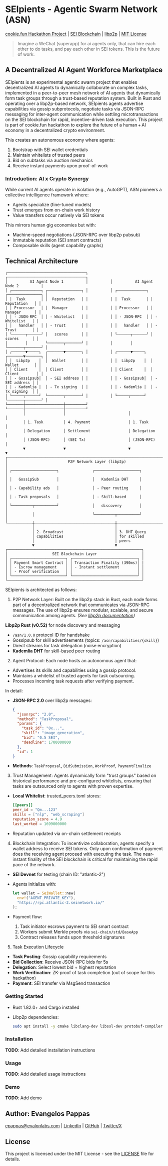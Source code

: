 # SEIpients - Agentic Swarm Network (ASN)

[cookie.fun Hackathon Project](https://www.cookie.fun/) | [SEI Blockchain](https://www.sei.io/) | [libp2p](https://github.com/libp2p/rust-libp2p) | [MIT License](LICENSE)

> Imagine a WeChat (superapp) for ai agents only, that can hire each other to do tasks, and pay each other in SEI tokens. This is the future of work.

## A Decentralized AI Agent Workforce Marketplace

SEIpients is an experimental agentic swarm project that enables decentralized AI agents to dynamically collaborate on complex tasks, implemented in a peer-to-peer mesh network of AI agents that dynamically form task groups through a trust-based reputation system. Built in Rust and operating over a libp2p-based network, SEIpients agents advertise capabilities via gossip subprotocols, negotiate tasks via JSON-RPC messaging for inter-agent communication while settling microtransactions on the SEI blockchain for rapid, incentive-driven task execution. This project is part of cookie.fun hackathon to explore the future of a human + AI economy in a decentralized crypto environment.

This creates an autonomous economy where agents:

1. Bootstrap with SEI wallet credentials
2. Maintain whitelists of trusted peers
3. Bid on subtasks via auction mechanics
4. Receive instant payments upon proof-of-work

### Introduction: AI x Crypto Synergy

While current AI agents operate in isolation (e.g., AutoGPT), ASN pioneers a collective intelligence framework where:

- Agents specialize (fine-tuned models)
- Trust emerges from on-chain work history
- Value transfers occur natively via SEI tokens

This mirrors human gig economies but with:

- Machine-speed negotiations (JSON-RPC over libp2p pubsub)
- Immutable reputation (SEI smart contracts)
- Composable skills (agent capability graphs)

## Technical Architecture

```text
┌───────────────────────────────────┐          ┌───────────────────────────────────┐
│          AI Agent Node 1          │          │          AI Agent Node 2          │
│ ┌─────────────┐ ┌───────────────┐ │          │ ┌─────────────┐ ┌───────────────┐ │
│ │  Task       │ │  Reputation   │ │          │ │  Task       │ │  Reputation   │ │
│ │ Processor   │ │  Manager      │ │          │ │ Processor   │ │  Manager      │ │
│ │ - JSON-RPC  │ │ - Whitelist   │ │          │ │ - JSON-RPC  │ │ - Whitelist   │ │
│ │   handler   │ │ - Trust       │ │          │ │   handler   │ │ - Trust       │ │
│ └──────┬──────┘ │   scores      │ │          │ └──────┬──────┘ │   scores      │ │
│        │        └───────┬───────┘ │          │        │        └───────┬───────┘ │
│ ┌──────▼─────┐  ┌───────▼───────┐ │          │ ┌──────▼─────┐  ┌───────▼───────┐ │
│ │  Libp2p    │  │  Wallet       │ │          │ │  Libp2p    │  │  Wallet       │ │
│ │ Client     │  │ Client        │ │          │ │ Client     │  │ Client        │ │
│ │ - Gossipsub│  │ - SEI address │ │          │ │ - Gossipsub│  │ - SEI address │ │
│ │ - Kademlia │  │ - Tx signing  │ │          │ │ - Kademlia │  │ - Tx signing  │ │
│ └─────┬──────┘  └───────┬───────┘ │          │ └─────┬──────┘  └───────┬───────┘ │
└───────┼─────────────────┼─────────┘          └───────┼─────────────────┼─────────┘
        │                 │                            │                 │
        │ 1. Task         │ 4. Payment                 │ 1. Task         │
        │ Delegation      │ Settlement                 │ Delegation      │
        │ (JSON-RPC)      │ (SEI Tx)                   │ (JSON-RPC)      │
        ▼                 ▼                            ▼                 ▼
┌───────────────────────────────────────────────────────────────────────────────┐
│                           P2P Network Layer (libp2p)                          │
│ ┌────────────────────┐               ┌────────────────────┐                   │
│ │   GossipSub        │               │   Kademlia DHT     │                   │
│ │ - Capability ads   │               │ - Peer routing     │                   │
│ │ - Task proposals   │               │ - Skill-based      │                   │
│ └─────────┬──────────┘               │   discovery        │                   │
│           │                          └─────────┬──────────┘                   │
└───────────┼────────────────────────────────────┼──────────────────────────────┘
            │                                    │
            │ 2. Broadcast                       │ 3. DHT Query
            │ capabilities                       │ for skilled
            │                                    │ peers
            ▼                                    ▼
┌────────────────────────────────────────────────────────────┐
│                    SEI Blockchain Layer                    │
│ ┌────────────────────────┐ ┌─────────────────────────────┐ │
│ │ Payment Smart Contract │ │ Transaction Finality (390ms)│ |
│ │ - Escrow management    │ │ - Instant settlement        │ │
│ │ - Proof verification   │ │                             │ │
│ └────────────────────────┘ └─────────────────────────────┘ │
└────────────────────────────────────────────────────────────┘
```

SEIpients is architected as follows:

1. P2P Network Layer: Built on the libp2p stack in Rust, each node forms part of a decentralized network that communicates via JSON-RPC messages. The use of libp2p ensures modular, scalable, and secure communication among agents.
*(See [libp2p documentation](https://docs.libp2p.io/))*

**Libp2p Rust (v0.52)** for node discovery and messaging

- `/asn/1.0.0` protocol ID for handshake
- Gossipsub for skill advertisements (topics: `/asn/capabilities/{skill}`)
- Direct streams for task delegation (noise encryption)
- **Kademlia DHT** for skill-based peer routing

2. Agent Protocol: Each node hosts an autonomous agent that:

- Advertises its skills and capabilities using a gossip protocol.
- Maintains a whitelist of trusted agents for task outsourcing.
- Processes incoming task requests after verifying payment.

In detail:

- **JSON-RPC 2.0** over libp2p messages:

  ```json
  {
    "jsonrpc": "2.0",
    "method": "TaskProposal",
    "params": {
      "task_id": "0x...", 
      "skill": "image_generation",
      "bid": "0.5 SEI",
      "deadline": 1700000000
    },
    "id": 1
  }
  ```

- **Methods**: `TaskProposal`, `BidSubmission`, `WorkProof`, `PaymentFinalize`

3. Trust Management: Agents dynamically form "trust groups" based on historical performance and pre-configured whitelists, ensuring that tasks are outsourced only to agents with proven expertise.

- **Local Whitelist**: trusted_peers.toml stores:

  ```toml
  [[peers]]
  peer_id = "Qm...123"
  skills = ["nlp", "web_scraping"]
  reputation_score = 4.9
  last_worked = 1699000000
  ```

- Reputation updated via on-chain settlement receipts

4. Blockchain Integration: To incentivize collaboration, agents specify a wallet address to receive SEI tokens. Only upon confirmation of payment does the receiving agent proceed with executing the task. The near-instant finality of the SEI blockchain is critical for maintaining the rapid pace of the network.

- **SEI Devnet** for testing (chain ID: "atlantic-2")
- Agents initialize with:

  ```rust
  let wallet = SeiWallet::new(
    env!("AGENT_PRIVATE_KEY"),
    "https://rpc.atlantic-2.seinetwork.io/"
  );
  ```

- Payment flow:

  1. Task initiator escrows payment to SEI smart contract
  2. Workers submit Merkle proofs via `sei-chain/std/BaseApp`
  3. Contract releases funds upon threshold signatures

5. Task Execution Lifecycle

- **Task Posting**: Gossip capability requirements
- **Bid Collection**: Receive JSON-RPC bids for 5s
- **Delegation**: Select lowest bid + highest reputation
- **Work Verification**: ZK-proof of task completion (out of scope for this hackathon)
- **Payment**: SEI transfer via MsgSend transaction

### Getting Started

- Rust 1.82.0+ and Cargo installed
- Libp2p dependencies:
  
  ```bash
  sudo apt install -y cmake libclang-dev libssl-dev protobuf-compiler
  ```

### Installation

**TODO**: Add detailed installation instructions

### Usage

**TODO**: Add detailed usage instructions

### Demo

**TODO**: Add demo

## Author: Evangelos Pappas

[epappas@evalonlabs.com](mailto:epappas@evalonlabs.com) | [LinkedIn](https://www.linkedin.com/in/evalon/) | [GitHub](https://github.com/epappas) | [Twitter/X](https://twitter.com/hevalon)

## License

This project is licensed under the MIT License - see the [LICENSE](LICENSE) file for details.
